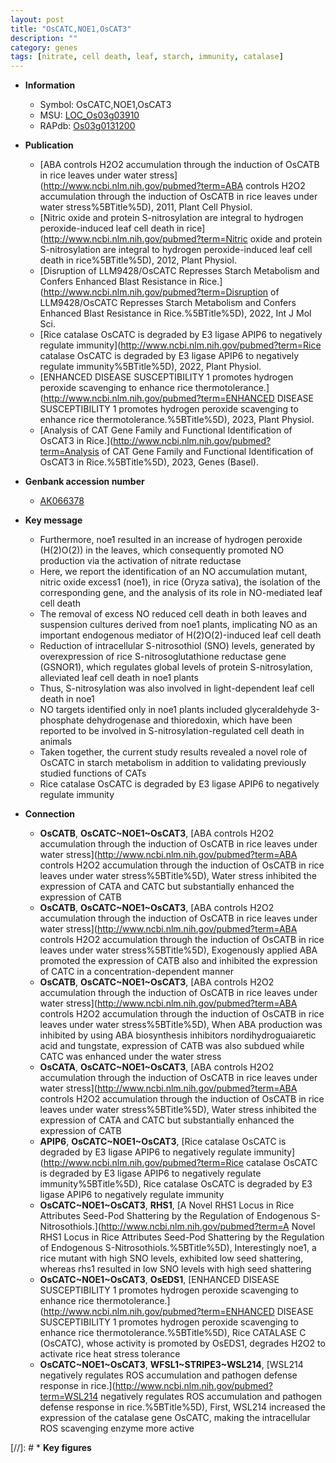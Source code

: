```yaml
---
layout: post
title: "OsCATC,NOE1,OsCAT3"
description: ""
category: genes
tags: [nitrate, cell death, leaf, starch, immunity, catalase]
---
```


* **Information**  
    + Symbol: OsCATC,NOE1,OsCAT3  
    + MSU: [LOC_Os03g03910](http://rice.uga.edu/cgi-bin/ORF_infopage.cgi?orf=LOC_Os03g03910)  
    + RAPdb: [Os03g0131200](https://rapdb.dna.affrc.go.jp/locus/?name=Os03g0131200)  

* **Publication**  
    + [ABA controls H2O2 accumulation through the induction of OsCATB in rice leaves under water stress](http://www.ncbi.nlm.nih.gov/pubmed?term=ABA controls H2O2 accumulation through the induction of OsCATB in rice leaves under water stress%5BTitle%5D), 2011, Plant Cell Physiol.
    + [Nitric oxide and protein S-nitrosylation are integral to hydrogen peroxide-induced leaf cell death in rice](http://www.ncbi.nlm.nih.gov/pubmed?term=Nitric oxide and protein S-nitrosylation are integral to hydrogen peroxide-induced leaf cell death in rice%5BTitle%5D), 2012, Plant Physiol.
    + [Disruption of LLM9428/OsCATC Represses Starch Metabolism and Confers Enhanced Blast Resistance in Rice.](http://www.ncbi.nlm.nih.gov/pubmed?term=Disruption of LLM9428/OsCATC Represses Starch Metabolism and Confers Enhanced Blast Resistance in Rice.%5BTitle%5D), 2022, Int J Mol Sci.
    + [Rice catalase OsCATC is degraded by E3 ligase APIP6 to negatively regulate immunity](http://www.ncbi.nlm.nih.gov/pubmed?term=Rice catalase OsCATC is degraded by E3 ligase APIP6 to negatively regulate immunity%5BTitle%5D), 2022, Plant Physiol.
    + [ENHANCED DISEASE SUSCEPTIBILITY 1 promotes hydrogen peroxide scavenging to enhance rice thermotolerance.](http://www.ncbi.nlm.nih.gov/pubmed?term=ENHANCED DISEASE SUSCEPTIBILITY 1 promotes hydrogen peroxide scavenging to enhance rice thermotolerance.%5BTitle%5D), 2023, Plant Physiol.
    + [Analysis of CAT Gene Family and Functional Identification of OsCAT3 in Rice.](http://www.ncbi.nlm.nih.gov/pubmed?term=Analysis of CAT Gene Family and Functional Identification of OsCAT3 in Rice.%5BTitle%5D), 2023, Genes (Basel).

* **Genbank accession number**  
    + [AK066378](http://www.ncbi.nlm.nih.gov/nuccore/AK066378)

* **Key message**  
    + Furthermore, noe1 resulted in an increase of hydrogen peroxide (H(2)O(2)) in the leaves, which consequently promoted NO production via the activation of nitrate reductase
    + Here, we report the identification of an NO accumulation mutant, nitric oxide excess1 (noe1), in rice (Oryza sativa), the isolation of the corresponding gene, and the analysis of its role in NO-mediated leaf cell death
    + The removal of excess NO reduced cell death in both leaves and suspension cultures derived from noe1 plants, implicating NO as an important endogenous mediator of H(2)O(2)-induced leaf cell death
    + Reduction of intracellular S-nitrosothiol (SNO) levels, generated by overexpression of rice S-nitrosoglutathione reductase gene (GSNOR1), which regulates global levels of protein S-nitrosylation, alleviated leaf cell death in noe1 plants
    + Thus, S-nitrosylation was also involved in light-dependent leaf cell death in noe1
    + NO targets identified only in noe1 plants included glyceraldehyde 3-phosphate dehydrogenase and thioredoxin, which have been reported to be involved in S-nitrosylation-regulated cell death in animals
    + Taken together, the current study results revealed a novel role of OsCATC in starch metabolism in addition to validating previously studied functions of CATs
    + Rice catalase OsCATC is degraded by E3 ligase APIP6 to negatively regulate immunity

* **Connection**  
    + __OsCATB__, __OsCATC~NOE1~OsCAT3__, [ABA controls H2O2 accumulation through the induction of OsCATB in rice leaves under water stress](http://www.ncbi.nlm.nih.gov/pubmed?term=ABA controls H2O2 accumulation through the induction of OsCATB in rice leaves under water stress%5BTitle%5D), Water stress inhibited the expression of CATA and CATC but substantially enhanced the expression of CATB
    + __OsCATB__, __OsCATC~NOE1~OsCAT3__, [ABA controls H2O2 accumulation through the induction of OsCATB in rice leaves under water stress](http://www.ncbi.nlm.nih.gov/pubmed?term=ABA controls H2O2 accumulation through the induction of OsCATB in rice leaves under water stress%5BTitle%5D), Exogenously applied ABA promoted the expression of CATB also and inhibited the expression of CATC in a concentration-dependent manner
    + __OsCATB__, __OsCATC~NOE1~OsCAT3__, [ABA controls H2O2 accumulation through the induction of OsCATB in rice leaves under water stress](http://www.ncbi.nlm.nih.gov/pubmed?term=ABA controls H2O2 accumulation through the induction of OsCATB in rice leaves under water stress%5BTitle%5D), When ABA production was inhibited by using ABA biosynthesis inhibitors nordihydroguaiaretic acid and tungstate, expression of CATB was also subdued while CATC was enhanced under the water stress
    + __OsCATA__, __OsCATC~NOE1~OsCAT3__, [ABA controls H2O2 accumulation through the induction of OsCATB in rice leaves under water stress](http://www.ncbi.nlm.nih.gov/pubmed?term=ABA controls H2O2 accumulation through the induction of OsCATB in rice leaves under water stress%5BTitle%5D), Water stress inhibited the expression of CATA and CATC but substantially enhanced the expression of CATB
    + __APIP6__, __OsCATC~NOE1~OsCAT3__, [Rice catalase OsCATC is degraded by E3 ligase APIP6 to negatively regulate immunity](http://www.ncbi.nlm.nih.gov/pubmed?term=Rice catalase OsCATC is degraded by E3 ligase APIP6 to negatively regulate immunity%5BTitle%5D), Rice catalase OsCATC is degraded by E3 ligase APIP6 to negatively regulate immunity
    + __OsCATC~NOE1~OsCAT3__, __RHS1__, [A Novel RHS1 Locus in Rice Attributes Seed-Pod Shattering by the Regulation of Endogenous S-Nitrosothiols.](http://www.ncbi.nlm.nih.gov/pubmed?term=A Novel RHS1 Locus in Rice Attributes Seed-Pod Shattering by the Regulation of Endogenous S-Nitrosothiols.%5BTitle%5D),  Interestingly noe1, a rice mutant with high SNO levels, exhibited low seed shattering, whereas rhs1 resulted in low SNO levels with high seed shattering
    + __OsCATC~NOE1~OsCAT3__, __OsEDS1__, [ENHANCED DISEASE SUSCEPTIBILITY 1 promotes hydrogen peroxide scavenging to enhance rice thermotolerance.](http://www.ncbi.nlm.nih.gov/pubmed?term=ENHANCED DISEASE SUSCEPTIBILITY 1 promotes hydrogen peroxide scavenging to enhance rice thermotolerance.%5BTitle%5D),  Rice CATALASE C (OsCATC), whose activity is promoted by OsEDS1, degrades H2O2 to activate rice heat stress tolerance
    + __OsCATC~NOE1~OsCAT3__, __WFSL1~STRIPE3~WSL214__, [WSL214 negatively regulates ROS accumulation and pathogen defense response in rice.](http://www.ncbi.nlm.nih.gov/pubmed?term=WSL214 negatively regulates ROS accumulation and pathogen defense response in rice.%5BTitle%5D),  First, WSL214 increased the expression of the catalase gene OsCATC, making the intracellular ROS scavenging enzyme more active

[//]: # * **Key figures**  


